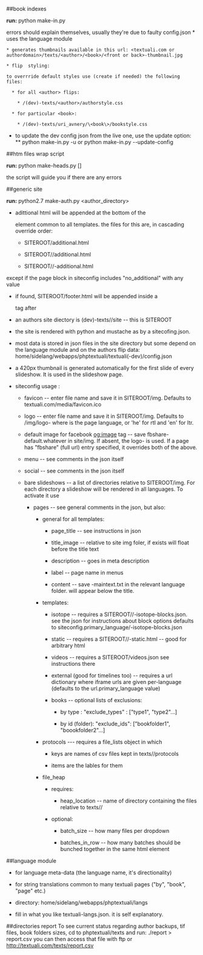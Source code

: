 ##book indexes

**run:** python make-in.py 

errors should explain themselves, usually they're due to faulty config.json
    * uses the language module
    
    * generates thumbnails available in this url: <textuali.com or authordomain>/texts/<author>/<book>/<front or back>-thumbnail.jpg
    
    * flip  styling: 
    
    to overrride default styles use (create if needed) the following files:
      
      * for all <author> flips:
        
        * /(dev)-texts/<author>/authorstyle.css
      
      * for particular <book>:
      
        * /(dev)-texts/uri_avnery/\<book\>/bookstyle.css

  * to update the dev config json from the live one, use the update option:
    ** python make-in.py -u or python make-in.py --update-config


##htm files  wrap script

**run:** python make-heads.py <author> [<book>]

the script will guide you if there are any errors

##generic site

**run:** python2.7 make-auth.py <author_directory>

* adittional html will be appended at the bottom of the <main> element common to all templates. the files for this are, in cascading override order:
  
  * SITEROOT/additional.html
  
  * SITEROOT/<lang>/additional.html
  
  * SITEROOT/<lang>/<pagename>-additional.html
 
except if the page block in siteconfig includes "no_additional" with any value

* if found, SITEROOT/footer.html will be appended inside a  <footer> tag after </main>


* an authors site diectory is (dev)-texts/<auhthor>/site -- this is SITEROOT

* the site is rendered with python and mustache as by a sitecofing.json.

* most data is stored in json files in the site directory but some depend on the language module and on the authors flip data: home/sidelang/webapps/phptextuali/textuali(-dev)/config.json

* a 420px thumbnail is generated automatically for the first slide of every slideshow. It is used in the slideshow page.

* siteconfig usage :
    
  * favicon -- enter file name and save it in SITEROOT/img. Defaults to textuali.com/media/favicon.ico
  
  * logo -- enter file name and save it in SITEROOT/img. Defaults to /img/logo-<langcode> where <langcode> is the page language, or 'he' for rtl and 'en' for ltr.
  
  * default image for facebook <og:image> tag -- save fbshare-default.whatever in site/img. If absent, the logo-<language> is used. If a page has
 "fbshare" (full url) entry specified, it overrides both of the above.

  * menu -- see comments in the json itself
  
  * social -- see comments in the json itself
  
  * bare slideshows -- a list of directories relative to SITEROOT/img. For each directory a slideshow will be rendered in all languages. To activate it use <a href="whatever" class="bare-slideshow" title="will go over the carousel" data-slideshow="id of slideshow from the bare_slideshows list mentioned above"></a>
    * pages -- see general comments in the json, but also:
      
      * general for all templates:
        
        * page_title -- see instructions in json
        
        * title_image -- relative to site img foler, if exists will float before the title text
        
        * description -- goes in meta description
        
        * label -- page name in menus
        
        * content -- save <pagename>-maintext.txt in the relevant language folder. will appear below the title.
           
      * templates:
        
        * isotope -- requires a SITEROOT/<lang>/<pagename>-isotope-blocks.json. see the json for instructions about block options
            defaults to siteconfig.primary_language/<pagename>-isotope-blocks.json
        
        * static -- requires a SITEROOT/<lang>/<page>-static.html -- good for arbitrary html
        
        * videos -- requires a SITEROOT/videos.json see instructions there
        
        * external (good for timelines too) -- requires a url dictionary where iframe urls are given per-language (defaults to the url.primary_language value)
        * books -- optional lists of exclusions:
          
          * by type : "exclude_types" : ["type1", "type2"...]
          
          * by id (folder): "exclude_ids": ["bookfolder1", "boookfolder2"...]
       
      * protocols --- requires a file_lists object in which
         
         * keys are names of csv files kept in texts/<author>/protocols
         
         * items are the lables for them
          
      * file_heap
      
        * requires:
          
          * heap_location -- name of directory containing the files relative to texts/<author>/
        
        * optional:
          
          * batch_size -- how many files per dropdown
          
          * batches_in_row -- how many batches should be bunched together in the same html element
       


##language module

* for language meta-data (the language name, it's directionality)

* for string translations common to many textuali pages ("by", "book", "page" etc.)

* directory:  home/sidelang/webapps/phptextuali/langs

* fill in what you like textuali-langs.json. it is self explanatory.

##directories report
To see current status regarding author backups, tif files, book folders sizes,
cd to phptextuali/texts and run:
./report > report.csv
you can then access that file with ftp or http://textuali.com/texts/report.csv
